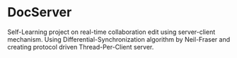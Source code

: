 # DocServer

Self-Learning project on real-time collaboration edit using server-client mechanism.
Using Differential-Synchronization algorithm by Neil-Fraser and creating protocol driven Thread-Per-Client server.
